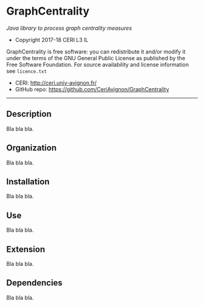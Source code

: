 # GraphCentrality
*Java library to process graph centrality measures*

* Copyright 2017-18 CERI L3 IL

GraphCentrality is free software: you can redistribute it and/or modify it under the terms of the GNU General Public License as published by the Free Software Foundation. For source availability and license information see `licence.txt`

* CERI: http://ceri.univ-avignon.fr/
* GitHub repo: https://github.com/CeriAvignon/GraphCentrality

-----------------------------------------------------------------------

## Description
Bla bla bla.

## Organization
Bla bla bla.

## Installation
Bla bla bla.

## Use
Bla bla bla.

## Extension
Bla bla bla.

## Dependencies
Bla bla bla.
